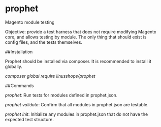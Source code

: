 # prophet
Magento module testing

Objective: provide a test harness that does not require modifying Magento core,
and allows testing by module.  The only thing that should exist is config files,
and the tests themselves.

##Installation

Prophet should be installed via composer.  It is recommended to install it globally.

_composer global require linusshops/prophet_

##Commands

_prophet_: Run tests for modules defined in prophet.json.

_prophet validate_: Confirm that all modules in prophet.json are testable.

_prophet init_: Initialize any modules in prophet.json that do not have the expected test structure.
